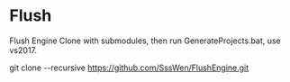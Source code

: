 # Flush
Flush Engine
Clone with submodules, then run GenerateProjects.bat, use vs2017.

git clone --recursive https://github.com/SssWen/FlushEngine.git
